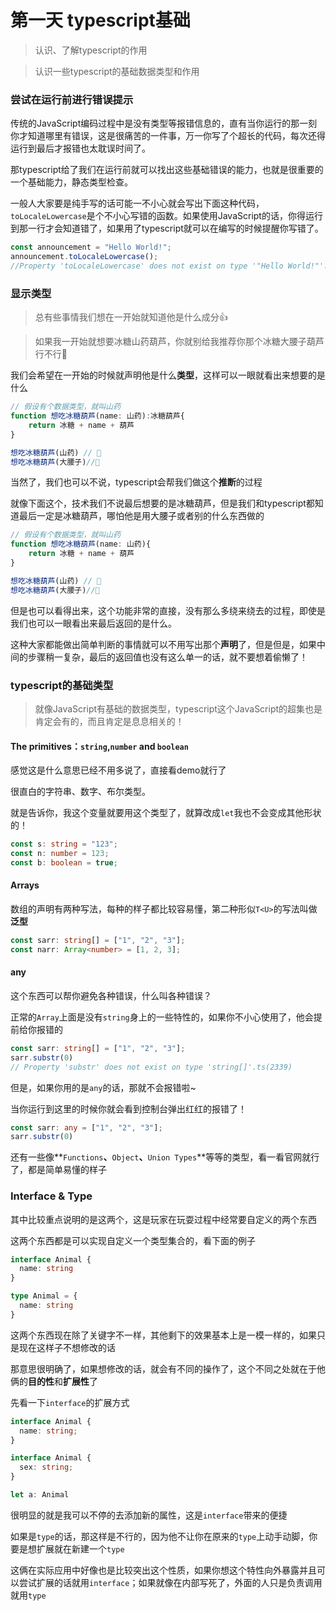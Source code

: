 # 第一天 typescript基础

> 认识、了解typescript的作用

> 认识一些typescript的基础数据类型和作用



### 尝试在运行前进行错误提示

传统的JavaScript编码过程中是没有类型等报错信息的，直有当你运行的那一刻你才知道哪里有错误，这是很痛苦的一件事，万一你写了个超长的代码，每次还得运行到最后才报错也太耽误时间了。

那typescript给了我们在运行前就可以找出这些基础错误的能力，也就是很重要的一个基础能力，静态类型检查。

一般人大家要是纯手写的话可能一不小心就会写出下面这种代码，`toLocaleLowercase`是个不小心写错的函数。如果使用JavaScript的话，你得运行到那一行才会知道错了，如果用了typescript就可以在编写的时候提醒你写错了。

```typescript
const announcement = "Hello World!";
announcement.toLocaleLowercase(); 
//Property 'toLocaleLowercase' does not exist on type '"Hello World!"'. Did you mean 'toLocaleLowerCase'?ts(2551)
```

### 显示类型

> 总有些事情我们想在一开始就知道他是什么成分👍

> 如果我一开始就想要冰糖山药葫芦，你就别给我推荐你那个冰糖大腰子葫芦行不行👊

我们会希望在一开始的时候就声明他是什么**类型**，这样可以一眼就看出来想要的是什么

```typescript
// 假设有个数据类型，就叫山药
function 想吃冰糖葫芦(name: 山药):冰糖葫芦{
    return 冰糖 + name + 葫芦
}

想吃冰糖葫芦(山药) // 🔆
想吃冰糖葫芦(大腰子)//🤜
```

当然了，我们也可以不说，typescript会帮我们做这个**推断**的过程

就像下面这个，技术我们不说最后想要的是冰糖葫芦，但是我们和typescript都知道最后一定是冰糖葫芦，哪怕他是用大腰子或者别的什么东西做的

```typescript
// 假设有个数据类型，就叫山药
function 想吃冰糖葫芦(name: 山药){
    return 冰糖 + name + 葫芦
}

想吃冰糖葫芦(山药) // 🔆
想吃冰糖葫芦(大腰子)//🤜
```

但是也可以看得出来，这个功能非常的直接，没有那么多绕来绕去的过程，即使是我们也可以一眼看出来最后返回的是什么。

这种大家都能做出简单判断的事情就可以不用写出那个**声明**了，但是但是，如果中间的步骤稍一复杂，最后的返回值也没有这么单一的话，就不要想着偷懒了！

### typescript的基础类型

> 就像JavaScript有基础的数据类型，typescript这个JavaScript的超集也是肯定会有的，而且肯定是息息相关的！

#### The primitives：`string`,`number` and `boolean`

感觉这是什么意思已经不用多说了，直接看demo就行了

很直白的字符串、数字、布尔类型。

就是告诉你，我这个变量就要用这个类型了，就算改成`let`我也不会变成其他形状的！

```typescript
const s: string = "123";
const n: number = 123;
const b: boolean = true;
```

#### Arrays

数组的声明有两种写法，每种的样子都比较容易懂，第二种形似`T<U>`的写法叫做**泛型**

```typescript
const sarr: string[] = ["1", "2", "3"];
const narr: Array<number> = [1, 2, 3];
```

#### any

这个东西可以帮你避免各种错误，什么叫各种错误？

正常的`Array`上面是没有`string`身上的一些特性的，如果你不小心使用了，他会提前给你报错的

```typescript
const sarr: string[] = ["1", "2", "3"];
sarr.substr(0)
// Property 'substr' does not exist on type 'string[]'.ts(2339)
```

但是，如果你用的是`any`的话，那就不会报错啦~

当你运行到这里的时候你就会看到控制台弹出红红的报错了！

```typescript
const sarr: any = ["1", "2", "3"];
sarr.substr(0)
```

还有一些像**`Functions`**、**`Object`**、**`Union Types`**等等的类型，看一看官网就行了，都是简单易懂的样子

### Interface & Type

其中比较重点说明的是这两个，这是玩家在玩耍过程中经常要自定义的两个东西

这两个东西都是可以实现自定义一个类型集合的，看下面的例子

```typescript
interface Animal {
  name: string
}

type Animal = {
  name: string
}
```

这两个东西现在除了关键字不一样，其他剩下的效果基本上是一模一样的，如果只是现在这样子不想修改的话

那意思很明确了，如果想修改的话，就会有不同的操作了，这个不同之处就在于他俩的**目的性**和**扩展性**了

先看一下`interface`的扩展方式

```typescript
interface Animal {
  name: string;
}

interface Animal {
  sex: string;
}

let a: Animal
```

很明显的就是我可以不停的去添加新的属性，这是`interface`带来的便捷

如果是`type`的话，那这样是不行的，因为他不让你在原来的`type`上动手动脚，你要是想扩展就在新建一个`type`

这俩在实际应用中好像也是比较突出这个性质，如果你想这个特性向外暴露并且可以尝试扩展的话就用`interface`；如果就像在内部写死了，外面的人只是负责调用就用`type`

